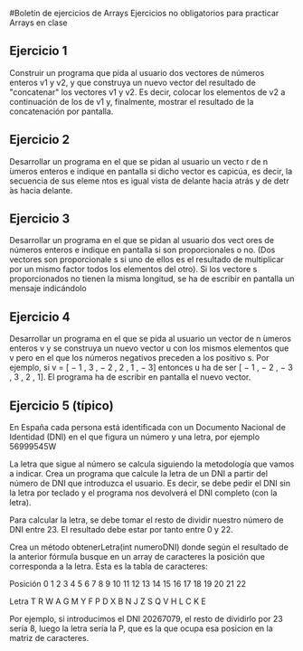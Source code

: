#Boletín de ejercicios de Arrays
Ejercicios no obligatorios para practicar Arrays en clase


## Ejercicio 1

Construir un programa que pida al usuario dos vectores de números enteros v1 y v2,
 y que construya un nuevo vector del resultado de "concatenar" los vectores v1 y v2.
  Es decir, colocar los elementos de v2 a continuación de los de v1 y, finalmente,
  mostrar el resultado de la concatenación por pantalla.
  
## Ejercicio 2
Desarrollar un programa en el que se pidan al usuario un vecto
r de n ́umeros enteros e indique en pantalla si
dicho vector es capicúa, es decir, la secuencia de sus eleme
ntos es igual vista de delante hacia atrás y de detr ́as
hacia delante.

## Ejercicio 3
Desarrollar un programa en el que se pidan al usuario dos vect
ores de números enteros e indique en pantalla
si son proporcionales o no. (Dos vectores son proporcionale
s si uno de ellos es el resultado de multiplicar por
un mismo factor todos los elementos del otro). Si los vectore
s proporcionados no tienen la misma longitud, se
ha de escribir en pantalla un mensaje indicándolo

## Ejercicio 4
Desarrollar un programa en el que se pida al usuario un vector
de n ́umeros enteros
v
y se construya un
nuevo vector
u
con los mismos elementos que
v
pero en el que los números negativos preceden a los positivo
s.
Por ejemplo, si
v
= [
−
1
,
3
,
−
2
,
2
,
1
,
−
3] entonces
u
ha de ser [
−
1
,
−
2
,
−
3
,
3
,
2
,
1]. El programa ha de escribir en
pantalla el nuevo vector.

## Ejercicio 5 (típico)
 En España cada persona está identificada con un Documento Nacional de Identidad (DNI) en el que figura un número y una letra, por ejemplo 56999545W

La letra que sigue al número se calcula siguiendo la metodología que vamos a indicar. Crea un programa que calcule la letra de un DNI a partir del número de DNI que introduzca el usuario. Es decir, se debe pedir el DNI sin la letra por teclado y el programa nos devolverá el DNI completo (con la letra).

Para calcular la letra, se debe tomar el resto de dividir nuestro número de DNI entre 23. El resultado debe estar por tanto entre 0 y 22.

Crea un método obtenerLetra(int numeroDNI) donde según el resultado de la anterior fórmula busque en un array de caracteres la posición que corresponda a la letra. Esta es la tabla de caracteres:

Posición     0   1   2   3  4   5   6  7  8  9  10  11  12  13  14  15  16  17  18  19  20  21  22

Letra            T   R  W A  G  M  Y  F  P  D  X    B   N    J    Z    S   Q    V   H    L   C   K   E

Por ejemplo, si introducimos el  DNI 20267079, el resto de dividirlo por 23 sería 8, luego la letra sería la P, que es la que ocupa esa posicion  en la matriz de caracteres.

